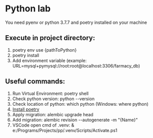 # Python lab

You need pyenv or python 3.7.7 and poetry installed on your machine

## Execute in project directory:
1. poetry env use {pathToPython}
2. poetry install
3. Add environment variable (example: URL=mysql+pymysql://root:root@localhost:3306/farmacy_db)

## Useful commands:
1. Run Virtual Environment: poetry shell
2. Check python version: python --version
3. Check location of python: which python (Windows: where python)
4. [Install poetry](https://python-poetry.org/docs/)
5. Apply migration: alembic upgrade head
6. Add migration: alembic revision --autogenerate -m "{Name}"
7. VSCode open cmd of .venv: & e:/Programs/Projects/pp/.venv/Scripts/Activate.ps1
